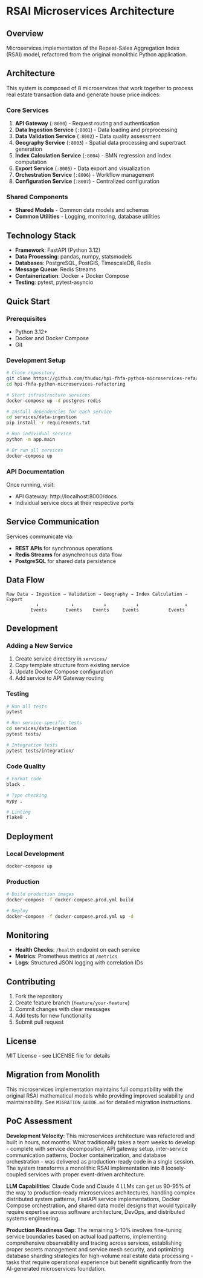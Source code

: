 # RSAI Microservices Architecture

## Overview
Microservices implementation of the Repeat-Sales Aggregation Index (RSAI) model, refactored from the original monolithic Python application.

## Architecture
This system is composed of 8 microservices that work together to process real estate transaction data and generate house price indices:

### Core Services
1. **API Gateway** (`:8000`) - Request routing and authentication
2. **Data Ingestion Service** (`:8001`) - Data loading and preprocessing  
3. **Data Validation Service** (`:8002`) - Data quality assessment
4. **Geography Service** (`:8003`) - Spatial data processing and supertract generation
5. **Index Calculation Service** (`:8004`) - BMN regression and index computation
6. **Export Service** (`:8005`) - Data export and visualization
7. **Orchestration Service** (`:8006`) - Workflow management
8. **Configuration Service** (`:8007`) - Centralized configuration

### Shared Components
- **Shared Models** - Common data models and schemas
- **Common Utilities** - Logging, monitoring, database utilities

## Technology Stack
- **Framework**: FastAPI (Python 3.12)
- **Data Processing**: pandas, numpy, statsmodels
- **Databases**: PostgreSQL, PostGIS, TimescaleDB, Redis
- **Message Queue**: Redis Streams
- **Containerization**: Docker + Docker Compose
- **Testing**: pytest, pytest-asyncio

## Quick Start

### Prerequisites
- Python 3.12+
- Docker and Docker Compose
- Git

### Development Setup
```bash
# Clone repository
git clone https://github.com/thuduc/hpi-fhfa-python-microservices-refactoring.git
cd hpi-fhfa-python-microservices-refactoring

# Start infrastructure services
docker-compose up -d postgres redis

# Install dependencies for each service
cd services/data-ingestion
pip install -r requirements.txt

# Run individual service
python -m app.main

# Or run all services
docker-compose up
```

### API Documentation
Once running, visit:
- API Gateway: http://localhost:8000/docs
- Individual service docs at their respective ports

## Service Communication
Services communicate via:
- **REST APIs** for synchronous operations
- **Redis Streams** for asynchronous data flow
- **PostgreSQL** for shared data persistence

## Data Flow
```
Raw Data → Ingestion → Validation → Geography → Index Calculation → Export
           ↓            ↓           ↓           ↓                 ↓
         Events       Events    Events     Events           Events
```

## Development

### Adding a New Service
1. Create service directory in `services/`
2. Copy template structure from existing service
3. Update Docker Compose configuration
4. Add service to API Gateway routing

### Testing
```bash
# Run all tests
pytest

# Run service-specific tests  
cd services/data-ingestion
pytest tests/

# Integration tests
pytest tests/integration/
```

### Code Quality
```bash
# Format code
black .

# Type checking  
mypy .

# Linting
flake8 .
```

## Deployment

### Local Development
```bash
docker-compose up
```

### Production
```bash
# Build production images
docker-compose -f docker-compose.prod.yml build

# Deploy
docker-compose -f docker-compose.prod.yml up -d
```

## Monitoring
- **Health Checks**: `/health` endpoint on each service
- **Metrics**: Prometheus metrics at `/metrics`
- **Logs**: Structured JSON logging with correlation IDs

## Contributing
1. Fork the repository
2. Create feature branch (`feature/your-feature`)
3. Commit changes with clear messages
4. Add tests for new functionality
5. Submit pull request

## License
MIT License - see LICENSE file for details

## Migration from Monolith
This microservices implementation maintains full compatibility with the original RSAI mathematical models while providing improved scalability and maintainability. See `MIGRATION_GUIDE.md` for detailed migration instructions.

## PoC Assessment

**Development Velocity**: This microservices architecture was refactored and built in hours, not months. What traditionally takes a team weeks to develop - complete with service decomposition, API gateway setup, inter-service communication patterns, Docker containerization, and database orchestration - was delivered as production-ready code in a single session. The system transforms a monolithic RSAI implementation into 8 loosely-coupled services with proper event-driven architecture.

**LLM Capabilities**: Claude Code and Claude 4 LLMs can get us 90-95% of the way to production-ready microservices architectures, handling complex distributed system patterns, FastAPI service implementations, Docker Compose orchestration, and shared data model designs that would typically require expertise across software architecture, DevOps, and distributed systems engineering.

**Production Readiness Gap**: The remaining 5-10% involves fine-tuning service boundaries based on actual load patterns, implementing comprehensive observability and tracing across services, establishing proper secrets management and service mesh security, and optimizing database sharding strategies for high-volume real estate data processing - tasks that require operational experience but benefit significantly from the AI-generated microservices foundation.
